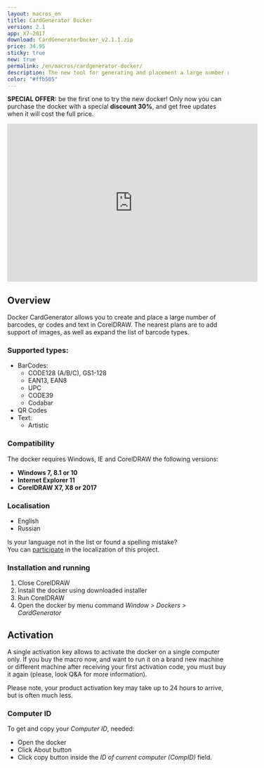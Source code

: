 ```yaml
---
layout: macros_en
title: CardGenerator Docker
version: 2.1
app: X7–2017
download: CardGeneratorDocker_v2.1.1.zip
price: 34.95
sticky: true
new: true
permalink: /en/macros/cardgenerator-docker/
description: The new tool for generating and placement a large number of barcodes, qr codes and text, based on variables data, developed especially for actual CorelDRAW versions (X7–2017).
color: "#ffb505"
---
```


**SPECIAL OFFER:** be the first one to try the new docker! Only now you can purchase the docker with
a special **discount 30%**, and get free updates when it will cost the full price.

<iframe width="570" height="360" src="https://www.youtube.com/embed/X-K_WqJ5GXI?rel=0" frameborder="0" allowfullscreen></iframe>

## Overview

Docker CardGenerator allows you to create and place a large number of barcodes, qr codes and text in CorelDRAW.
The nearest plans are to add support of images, as well as expand the list of barcode types.

### Supported types:

* BarCodes:
  * CODE128 (A/B/C), GS1-128
  * EAN13, EAN8
  * UPC
  * CODE39
  * Codabar
* QR Codes
* Text:
  * Artistic

### Compatibility

The docker requires Windows, IE and CorelDRAW the following versions:

* **Windows 7, 8.1 or 10**
* **Internet Explorer 11**
* **CorelDRAW X7, X8 or 2017**

### Localisation

* English
* Russian

Is your language not in the list or found a spelling mistake?   
You can [participate](https://poeditor.com/join/project/BCyk4vVbhr) in the localization of this project.

### Installation and running

1. Close CorelDRAW
1. Install the docker using downloaded installer
1. Run CorelDRAW
1. Open the docker by menu command _Window > Dockers > CardGenerator_

## Activation

A single activation key allows to activate the docker on a single computer only.
If you buy the macro now, and want to run it on a brand new machine or different machine after receiving
your first activation code, you must buy it again (please, look Q&A for more information).

Please note, your product activation key may take up to 24 hours to arrive, but is often much less.

### Computer ID

To get and copy your _Computer ID_, needed:

* Open the docker
* Click About button
* Click copy button inside the _ID of current computer (CompID)_ field.
